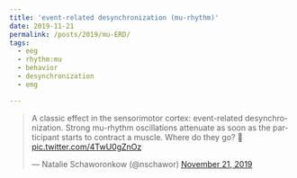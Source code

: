 ```yaml
---
title: 'event-related desynchronization (mu-rhythm)'
date: 2019-11-21
permalink: /posts/2019/mu-ERD/
tags:
  - eeg
  - rhythm:mu
  - behavior
  - desynchronization
  - emg

---
```


<blockquote class="twitter-tweet" ><p lang="en" dir="ltr">A classic effect in the sensorimotor cortex: event-related desynchronization. Strong mu-rhythm oscillations attenuate as soon as the participant starts to contract a muscle. Where do they go? 🧐 <a href="https://t.co/4TwU0gZnOz">pic.twitter.com/4TwU0gZnOz</a></p>&mdash; Natalie Schaworonkow (@nschawor) <a href="https://twitter.com/nschawor/status/1197584329087406080?ref_src=twsrc%5Etfw">November 21, 2019</a></blockquote><script async src="https://platform.twitter.com/widgets.js" charset="utf-8"></script>
